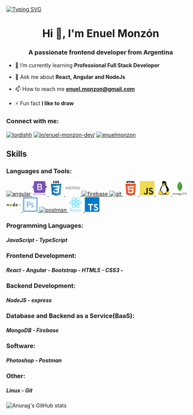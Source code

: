 [![Typing SVG](https://readme-typing-svg.herokuapp.com?color=%23658EAB&size=27&center=true&vCenter=true&lines=Hi+👋+%2C+I'm+Enuel+Monz%C3%B3n)](https://git.io/typing-svg)
<h1 align="center">Hi 👋, I'm Enuel Monzón</h1>
<h3 align="center">A passionate frontend developer from Argentina</h3>

- 🌱 I’m currently learning **Professional Full Stack Developer**

- 💬 Ask me about **React, Angular and NodeJs**

- 📫 How to reach me **enuel.monzon@gmail.com**

- ⚡ Fun fact **I like to draw**

<h3 align="left">Connect with me:</h3>
<p align="left">
<a href="https://codepen.io/lordishh" target="blank"><img align="center" src="https://raw.githubusercontent.com/rahuldkjain/github-profile-readme-generator/master/src/images/icons/Social/codepen.svg" alt="lordishh" height="30" width="40" /></a>
<a href="https://linkedin.com/in/in/enuel-monzon-dev/" target="blank"><img align="center" src="https://raw.githubusercontent.com/rahuldkjain/github-profile-readme-generator/master/src/images/icons/Social/linked-in-alt.svg" alt="in/enuel-monzon-dev/" height="30" width="40" /></a>
<a href="https://fb.com/enuelmonzon" target="blank"><img align="center" src="https://raw.githubusercontent.com/rahuldkjain/github-profile-readme-generator/master/src/images/icons/Social/facebook.svg" alt="enuelmonzon" height="30" width="40" /></a>
</p>
<h2 align="left">Skills</h2>
<h3 align="left">Languages and Tools:</h3>
<p align="left"> <a href="https://angular.io" target="_blank" rel="noreferrer"> <img src="https://angular.io/assets/images/logos/angular/angular.svg" alt="angular" width="40" height="40"/> </a> <a href="https://getbootstrap.com" target="_blank" rel="noreferrer"> <img src="https://raw.githubusercontent.com/devicons/devicon/master/icons/bootstrap/bootstrap-plain-wordmark.svg" alt="bootstrap" width="40" height="40"/> </a> <a href="https://www.w3schools.com/css/" target="_blank" rel="noreferrer"> <img src="https://raw.githubusercontent.com/devicons/devicon/master/icons/css3/css3-original-wordmark.svg" alt="css3" width="40" height="40"/> </a> <a href="https://expressjs.com" target="_blank" rel="noreferrer"> <img src="https://raw.githubusercontent.com/devicons/devicon/master/icons/express/express-original-wordmark.svg" alt="express" width="40" height="40"/> </a> <a href="https://firebase.google.com/" target="_blank" rel="noreferrer"> <img src="https://www.vectorlogo.zone/logos/firebase/firebase-icon.svg" alt="firebase" width="40" height="40"/> </a> <a href="https://git-scm.com/" target="_blank" rel="noreferrer"> <img src="https://www.vectorlogo.zone/logos/git-scm/git-scm-icon.svg" alt="git" width="40" height="40"/> </a> <a href="https://www.w3.org/html/" target="_blank" rel="noreferrer"> <img src="https://raw.githubusercontent.com/devicons/devicon/master/icons/html5/html5-original-wordmark.svg" alt="html5" width="40" height="40"/> </a> <a href="https://developer.mozilla.org/en-US/docs/Web/JavaScript" target="_blank" rel="noreferrer"> <img src="https://raw.githubusercontent.com/devicons/devicon/master/icons/javascript/javascript-original.svg" alt="javascript" width="40" height="40"/> </a> <a href="https://www.linux.org/" target="_blank" rel="noreferrer"> <img src="https://raw.githubusercontent.com/devicons/devicon/master/icons/linux/linux-original.svg" alt="linux" width="40" height="40"/> </a> <a href="https://www.mongodb.com/" target="_blank" rel="noreferrer"> <img src="https://raw.githubusercontent.com/devicons/devicon/master/icons/mongodb/mongodb-original-wordmark.svg" alt="mongodb" width="40" height="40"/> </a> <a href="https://nodejs.org" target="_blank" rel="noreferrer"> <img src="https://raw.githubusercontent.com/devicons/devicon/master/icons/nodejs/nodejs-original-wordmark.svg" alt="nodejs" width="40" height="40"/> </a> <a href="https://www.photoshop.com/en" target="_blank" rel="noreferrer"> <img src="https://raw.githubusercontent.com/devicons/devicon/master/icons/photoshop/photoshop-line.svg" alt="photoshop" width="40" height="40"/> </a> <a href="https://postman.com" target="_blank" rel="noreferrer"> <img src="https://www.vectorlogo.zone/logos/getpostman/getpostman-icon.svg" alt="postman" width="40" height="40"/> </a> <a href="https://reactjs.org/" target="_blank" rel="noreferrer"> <img src="https://raw.githubusercontent.com/devicons/devicon/master/icons/react/react-original-wordmark.svg" alt="react" width="40" height="40"/> </a> <a href="https://www.typescriptlang.org/" target="_blank" rel="noreferrer"> <img src="https://raw.githubusercontent.com/devicons/devicon/master/icons/typescript/typescript-original.svg" alt="typescript" width="40" height="40"/> </a> </p>


<h3 align="left">Programming Languages:</h3>
<h5 align="left">JavaScript - TypeScript</h5>
<h3 align="left">Frontend Development:</h3>
<h5 align="left">React - Angular - Bootstrap - HTML5 - CSS3 - </h5>
<h3 align="left">Backend Development:</h3>
<h5 align="left">NodeJS - express</h5>
<h3 align="left">Database and Backend as a Service(BaaS):</h3>
<h5 align="left">MongoDB - Firebase</h5>
<h3 align="left">Software:</h3>
<h5 align="left">Photoshop - Postman</h5>
<h3 align="left">Other:</h3>
<h5 align="left">Linux - Git</h5>


![Anurag's GitHub stats](https://github-readme-stats.vercel.app/api?username=lordishh&show_icons=true&theme=merko)

